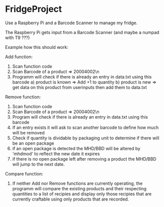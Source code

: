 # FridgeProject
Use a Raspberry Pi and a Barcode Scanner to manage my fridge.

The Raspberry Pi gets input from a Barcode Scanner (and maybe a numpad with T9 ???)

Example how this should work:

Add function:
1) Scan function code
2) Scan Barcode of a product => 20004002\n
3) Programm will check if there is already an entry in data.txt using this barcode
    a) product is known => Add +1 to quantity
    b) product is new => get data on this product from userinputs then add them to data.txt
    
Remove function: 
1) Scan function code
2) Scan Barcode of a product => 20004002\n
3) Program will check if there is already an entry in data.txt using this barcode
4) If an entry exists it will ask to scan another barcode to define how much will be removed
5) Check if quantity is dividable by packaging unit to determine if there will be an open package
6) if an open package is detected the MHD/BBD will be altered by 'mhdmod' to reflect the new date it expires
7) if there is no open package left after removing a product the MHD/BBD will jump to the next date.

Compare function:
1) If neither Add nor Remove functions are currently operating, the programm will compare the existing products and their respecting quantities to a list of recipies and display only those recipies that are currently craftable using only products that are recorded.

